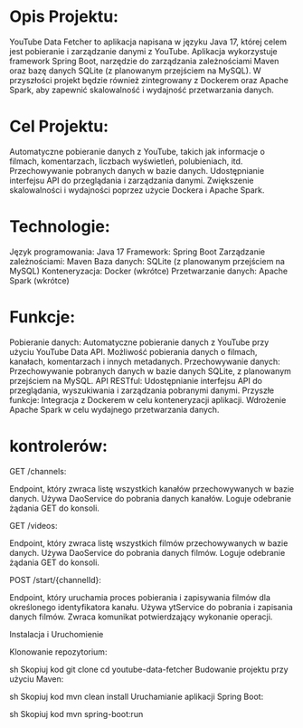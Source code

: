 # Opis Projektu:

YouTube Data Fetcher to aplikacja napisana w języku Java 17, której celem jest pobieranie i zarządzanie danymi z YouTube. Aplikacja wykorzystuje framework Spring Boot, narzędzie do zarządzania zależnościami Maven oraz bazę danych SQLite (z planowanym przejściem na MySQL). W przyszłości projekt będzie również zintegrowany z Dockerem oraz Apache Spark, aby zapewnić skalowalność i wydajność przetwarzania danych.

# Cel Projektu:

Automatyczne pobieranie danych z YouTube, takich jak informacje o filmach, komentarzach, liczbach wyświetleń, polubieniach, itd.
Przechowywanie pobranych danych w bazie danych.
Udostępnianie interfejsu API do przeglądania i zarządzania danymi.
Zwiększenie skalowalności i wydajności poprzez użycie Dockera i Apache Spark.
# Technologie:

Język programowania: Java 17
Framework: Spring Boot
Zarządzanie zależnościami: Maven
Baza danych: SQLite (z planowanym przejściem na MySQL)
Konteneryzacja: Docker (wkrótce)
Przetwarzanie danych: Apache Spark (wkrótce)

# Funkcje:

Pobieranie danych:
Automatyczne pobieranie danych z YouTube przy użyciu YouTube Data API.
Możliwość pobierania danych o filmach, kanałach, komentarzach i innych metadanych.
Przechowywanie danych:
Przechowywanie pobranych danych w bazie danych SQLite, z planowanym przejściem na MySQL.
API RESTful:
Udostępnianie interfejsu API do przeglądania, wyszukiwania i zarządzania pobranymi danymi.
Przyszłe funkcje:
Integracja z Dockerem w celu konteneryzacji aplikacji.
Wdrożenie Apache Spark w celu wydajnego przetwarzania danych.

# kontrolerów:

GET /channels:

Endpoint, który zwraca listę wszystkich kanałów przechowywanych w bazie danych.
Używa DaoService do pobrania danych kanałów.
Loguje odebranie żądania GET do konsoli.


GET /videos:

Endpoint, który zwraca listę wszystkich filmów przechowywanych w bazie danych.
Używa DaoService do pobrania danych filmów.
Loguje odebranie żądania GET do konsoli.


POST /start/{channelId}:

Endpoint, który uruchamia proces pobierania i zapisywania filmów dla określonego identyfikatora kanału.
Używa ytService do pobrania i zapisania danych filmów.
Zwraca komunikat potwierdzający wykonanie operacji.


Instalacja i Uruchomienie

Klonowanie repozytorium:

sh
Skopiuj kod
git clone <URL-repozytorium>
cd youtube-data-fetcher
Budowanie projektu przy użyciu Maven:

sh
Skopiuj kod
mvn clean install
Uruchamianie aplikacji Spring Boot:

sh
Skopiuj kod
mvn spring-boot:run

